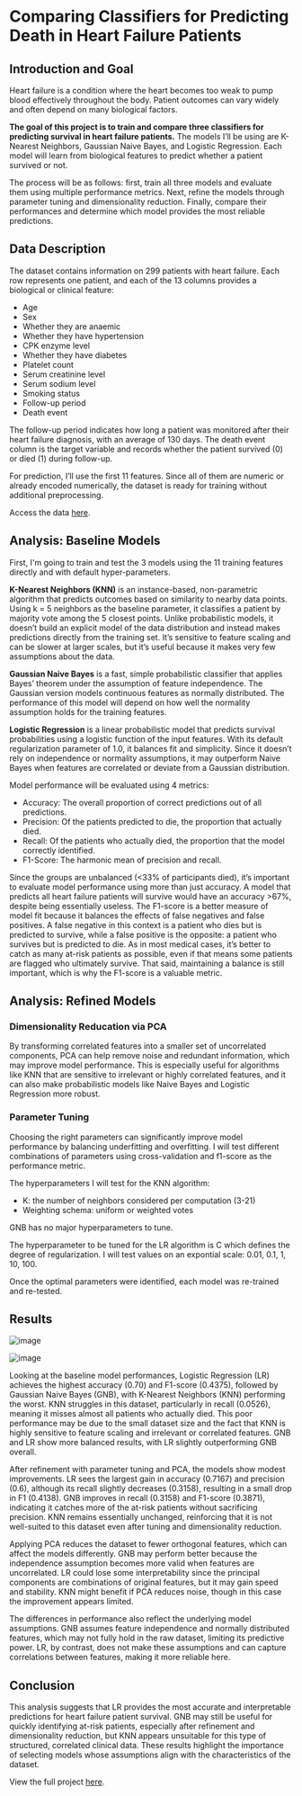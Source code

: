 # Comparing Classifiers for Predicting Death in Heart Failure Patients

## Introduction and Goal

Heart failure is a condition where the heart becomes too weak to pump blood effectively throughout the body. Patient outcomes can vary widely and often depend on many biological factors.

**The goal of this project is to train and compare three classifiers for predicting survival in heart failure patients.** The models I’ll be using are K-Nearest Neighbors, Gaussian Naive Bayes, and Logistic Regression. Each model will learn from biological features to predict whether a patient survived or not.

The process will be as follows: first, train all three models and evaluate them using multiple performance metrics. Next, refine the models through parameter tuning and dimensionality reduction. Finally, compare their performances and determine which model provides the most reliable predictions.

## Data Description

The dataset contains information on 299 patients with heart failure. Each row represents one patient, and each of the 13 columns provides a biological or clinical feature:

- Age
- Sex
- Whether they are anaemic
- Whether they have hypertension
- CPK enzyme level
- Whether they have diabetes
- Platelet count
- Serum creatinine level
- Serum sodium level
- Smoking status
- Follow-up period
- Death event

The follow-up period indicates how long a patient was monitored after their heart failure diagnosis, with an average of 130 days. The death event column is the target variable and records whether the patient survived (0) or died (1) during follow-up.

For prediction, I’ll use the first 11 features. Since all of them are numeric or already encoded numerically, the dataset is ready for training without additional preprocessing.

Access the data [here](https://archive.ics.uci.edu/dataset/519/heart+failure+clinical+records).

## Analysis: Baseline Models 

First, I'm going to train and test the 3 models using the 11 training features directly and with default hyper-parameters. 

**K-Nearest Neighbors (KNN)** is an instance-based, non-parametric algorithm that predicts outcomes based on similarity to nearby data points. Using k = 5 neighbors as the baseline parameter, it classifies a patient by majority vote among the 5 closest points. Unlike probabilistic models, it doesn’t build an explicit model of the data distribution and instead makes predictions directly from the training set. It’s sensitive to feature scaling and can be slower at larger scales, but it’s useful because it makes very few assumptions about the data.

**Gaussian Naive Bayes** is a fast, simple probabilistic classifier that applies Bayes’ theorem under the assumption of feature independence. The Gaussian version models continuous features as normally distributed. The performance of this model will depend on how well the normality assumption holds for the training features.

**Logistic Regression** is a linear probabilistic model that predicts survival probabilities using a logistic function of the input features. With its default regularization parameter of 1.0, it balances fit and simplicity. Since it doesn’t rely on independence or normality assumptions, it may outperform Naive Bayes when features are correlated or deviate from a Gaussian distribution.

Model performance will be evaluated using 4 metrics:

- Accuracy: The overall proportion of correct predictions out of all predictions.
- Precision: Of the patients predicted to die, the proportion that actually died.
- Recall: Of the patients who actually died, the proportion that the model correctly identified.
- F1-Score: The harmonic mean of precision and recall.

Since the groups are unbalanced (<33% of participants died), it’s important to evaluate model performance using more than just accuracy. A model that predicts all heart failure patients will survive would have an accuracy >67%, despite being essentially useless. The F1-score is a better measure of model fit because it balances the effects of false negatives and false positives. A false negative in this context is a patient who dies but is predicted to survive, while a false positive is the opposite: a patient who survives but is predicted to die. As in most medical cases, it’s better to catch as many at-risk patients as possible, even if that means some patients are flagged who ultimately survive. That said, maintaining a balance is still important, which is why the F1-score is a valuable metric.

## Analysis: Refined Models

### Dimensionality Reducation via PCA

By transforming correlated features into a smaller set of uncorrelated components, PCA can help remove noise and redundant information, which may improve model performance. This is especially useful for algorithms like KNN that are sensitive to irrelevant or highly correlated features, and it can also make probabilistic models like Naive Bayes and Logistic Regression more robust. 

### Parameter Tuning 

Choosing the right parameters can significantly improve model performance by balancing underfitting and overfitting. I will test different combinations of parameters using cross-validation and f1-score as the performance metric. 

The hyperparameters I will test for the KNN algorithm:
- K: the number of neighbors considered per computation (3-21)
- Weighting schema: uniform or weighted votes

GNB has no major hyperparameters to tune. 

The hyperparameter to be tuned for the LR algorithm is C which defines the degree of regularization. I will test values on an expontial scale: 0.01, 0.1, 1, 10, 100. 

Once the optimal parameters were identified, each model was re-trained and re-tested. 

## Results

![image]()

![image]()

Looking at the baseline model performances, Logistic Regression (LR) achieves the highest accuracy (0.70) and F1-score (0.4375), followed by Gaussian Naive Bayes (GNB), with K-Nearest Neighbors (KNN) performing the worst. KNN struggles in this dataset, particularly in recall (0.0526), meaning it misses almost all patients who actually died. This poor performance may be due to the small dataset size and the fact that KNN is highly sensitive to feature scaling and irrelevant or correlated features. GNB and LR show more balanced results, with LR slightly outperforming GNB overall.

After refinement with parameter tuning and PCA, the models show modest improvements. LR sees the largest gain in accuracy (0.7167) and precision (0.6), although its recall slightly decreases (0.3158), resulting in a small drop in F1 (0.4138). GNB improves in recall (0.3158) and F1-score (0.3871), indicating it catches more of the at-risk patients without sacrificing precision. KNN remains essentially unchanged, reinforcing that it is not well-suited to this dataset even after tuning and dimensionality reduction.

Applying PCA reduces the dataset to fewer orthogonal features, which can affect the models differently. GNB may perform better because the independence assumption becomes more valid when features are uncorrelated. LR could lose some interpretability since the principal components are combinations of original features, but it may gain speed and stability. KNN might benefit if PCA reduces noise, though in this case the improvement appears limited.

The differences in performance also reflect the underlying model assumptions. GNB assumes feature independence and normally distributed features, which may not fully hold in the raw dataset, limiting its predictive power. LR, by contrast, does not make these assumptions and can capture correlations between features, making it more reliable here.

## Conclusion 

This analysis suggests that LR provides the most accurate and interpretable predictions for heart failure patient survival. GNB may still be useful for quickly identifying at-risk patients, especially after refinement and dimensionality reduction, but KNN appears unsuitable for this type of structured, correlated clinical data. These results highlight the importance of selecting models whose assumptions align with the characteristics of the dataset.

View the full project [here](). 
